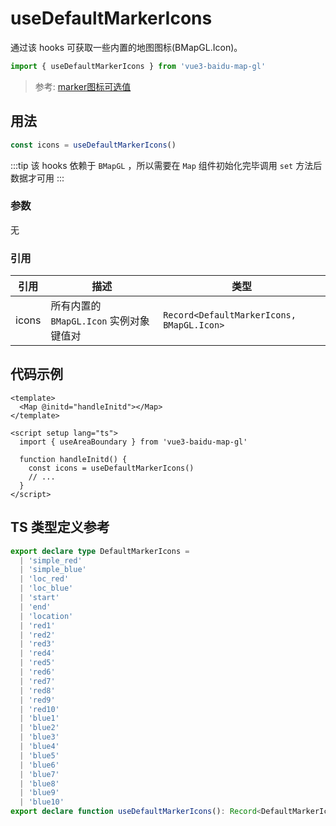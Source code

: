 # useDefaultMarkerIcons

通过该 hooks 可获取一些内置的地图图标(BMapGL.Icon)。

```ts
import { useDefaultMarkerIcons } from 'vue3-baidu-map-gl'
```

> 参考: [marker图标可选值](/zh-CN/components/overlay/marker#默认图标可选值)

## 用法

```ts
const icons = useDefaultMarkerIcons()
```

:::tip
该 hooks 依赖于 `BMapGL` ，所以需要在 `Map` 组件初始化完毕调用 `set` 方法后数据才可用
:::

### 参数

无

### 引用

| 引用  | 描述                                    | 类型                                      |
| ----- | --------------------------------------- | ----------------------------------------- |
| icons | 所有内置的 `BMapGL.Icon` 实例对象键值对 | `Record<DefaultMarkerIcons, BMapGL.Icon>` |

## 代码示例

```vue
<template>
  <Map @initd="handleInitd"></Map>
</template>

<script setup lang="ts">
  import { useAreaBoundary } from 'vue3-baidu-map-gl'

  function handleInitd() {
    const icons = useDefaultMarkerIcons()
    // ...
  }
</script>
```

## TS 类型定义参考

```ts
export declare type DefaultMarkerIcons =
  | 'simple_red'
  | 'simple_blue'
  | 'loc_red'
  | 'loc_blue'
  | 'start'
  | 'end'
  | 'location'
  | 'red1'
  | 'red2'
  | 'red3'
  | 'red4'
  | 'red5'
  | 'red6'
  | 'red7'
  | 'red8'
  | 'red9'
  | 'red10'
  | 'blue1'
  | 'blue2'
  | 'blue3'
  | 'blue4'
  | 'blue5'
  | 'blue6'
  | 'blue7'
  | 'blue8'
  | 'blue9'
  | 'blue10'
export declare function useDefaultMarkerIcons(): Record<DefaultMarkerIcons, BMapGL.Icon>
```
